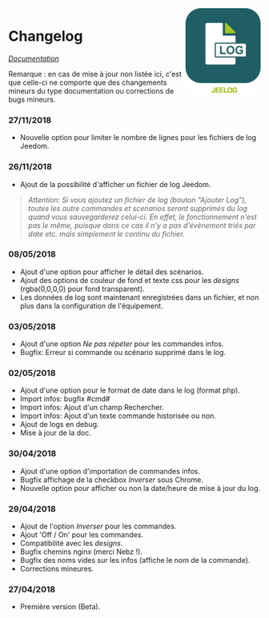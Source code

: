 <img align="right" src="../images/jeelog_icon.png" width="150">

# Changelog

*[Documentation](index.md)*

Remarque : en cas de mise à jour non listée ici, c'est que celle-ci ne comporte que des changements mineurs du type documentation ou corrections de bugs mineurs.

### 27/11/2018
  - Nouvelle option pour limiter le nombre de lignes pour les fichiers de log Jeedom.
  
### 26/11/2018
  - Ajout de la possibilité d'afficher un fichier de log Jeedom.
>   *Attention: Si vous ajoutez un fichier de log (bouton "Ajouter Log"), toutes les autre commandes et scenarios seront  supprimés du log quand vous sauvegarderez celui-ci. En effet, le fonctionnement n'est pas le même, puisque dans ce cas il  n'y a pas d'évènement triés par date etc. mais simplement le continu du fichier.*

### 08/05/2018

  - Ajout d'une option pour afficher le détail des scénarios.
  - Ajout des options de couleur de fond et texte css pour les *designs* (rgba(0,0,0,0) pour fond transparent).
  - Les données de log sont maintenant enregistrées dans un fichier, et non plus dans la configuration de l'équipement.

### 03/05/2018

  - Ajout d'une option *Ne pas répéter* pour les commandes infos.
  - Bugfix: Erreur si commande ou scénario supprimé dans le log.

### 02/05/2018

  - Ajout d'une option pour le format de date dans le log (format php).
  - Import infos: bugfix #cmd#
  - Import infos: Ajout d'un champ Rechercher.
  - Import infos: Ajout d'un texte commande historisée ou non.
  - Ajout de logs en debug.
  - Mise à jour de la doc.

### 30/04/2018

- Ajout d'une option d'importation de commandes infos.
- Bugfix affichage de la checkbox *Inverser* sous Chrome.
- Nouvelle option pour afficher ou non la date/heure de mise à jour du log.

### 29/04/2018

- Ajout de l'option *Inverser* pour les commandes.
- Ajout 'Off / On' pour les commandes.
- Compatibilité avec les *designs*.
- Bugfix chemins nginx (merci Nebz !).
- Bugfix des noms vides sur les infos (affiche le nom de la commande).
- Corrections mineures.

### 27/04/2018

- Première version (Beta).

